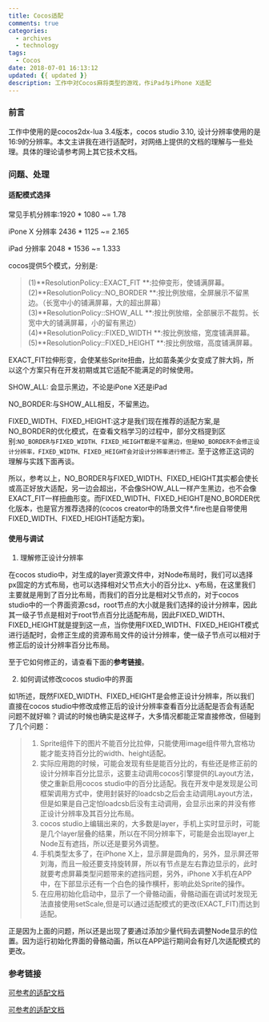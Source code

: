 ```yaml
---
title: Cocos适配
comments: true
categories:
  - archives
  - technology
tags:
  - Cocos
date: 2018-07-01 16:13:12
updated: {{ updated }}
description: 工作中对Cocos麻将类型的游戏，作iPad与iPhone X适配
---
```


### 前言 ###
工作中使用的是cocos2dx-lua 3.4版本，cocos studio 3.10, 设计分辨率使用的是16:9的分辨率。本文主讲我在进行适配时，对网络上提供的文档的理解与一些处理。具体的理论请参考网上其它技术文档。

### 问题、处理 ###

#### 适配模式选择 ####

常见手机分辨率:1920 * 1080 ~= 1.78 

iPone X 分辨率 2436 * 1125 ~= 2.165

iPad 分辨率 2048 * 1536 ~= 1.333

cocos提供5个模式，分别是:

>(1)**ResolutionPolicy::EXACT_FIT    **:拉伸变形，使铺满屏幕。
>(2)**ResolutionPolicy::NO_BORDER    **:按比例放缩，全屏展示不留黑边。（长宽中小的铺满屏幕，大的超出屏幕）
>(3)**ResolutionPolicy::SHOW_ALL     **:按比例放缩，全部展示不裁剪。长宽中大的铺满屏幕，小的留有黑边）
>(4)**ResolutionPolicy::FIXED_WIDTH  **:按比例放缩，宽度铺满屏幕。
>(5)**ResolutionPolicy::FIXED_HEIGHT **:按比例放缩，高度铺满屏幕。

EXACT_FIT拉伸形变，会使某些Sprite扭曲，比如苗条美少女变成了胖大妈，所以这个方案只有在开发初期或其它适配不能满足的时候使用。

SHOW_ALL: 会显示黑边，不论是iPone X还是iPad 

NO_BORDER:与SHOW_ALL相反，不留黑边。

FIXED_WIDTH、FIXED_HEIGHT:这才是我们现在推荐的适配方案,是NO_BORDER的优化模式，在查看文档学习的过程中，部分文档提到区别:```NO_BORDER与FIXED_WIDTH、FIXED_HEIGHT都是不留黑边，但是NO_BORDER不会修正设计分辨率，FIXED_WIDTH、FIXED_HEIGHT会对设计分辨率进行修正。```至于这修正这词的理解与实践下面再谈。

所以，参考以上，NO_BORDER与FIXED_WIDTH、FIXED_HEIGHT其实都会使长或高正好放大适配，另一边会超出，不会像SHOW_ALL一样产生黑边，也不会像EXACT_FIT一样扭曲形变。而FIXED_WIDTH、FIXED_HEIGHT是NO_BORDER优化版本，也是官方推荐选择的(cocos creator中的场景文件*.fire也是自带使用FIXED_WIDTH、FIXED_HEIGHT适配方案)。

#### 使用与调试 ###

1. 理解修正设计分辨率

在cocos studio中，对生成的layer资源文件中，对Node布局时，我们可以选择px固定的方式布局，也可以选择相对父节点大小的百分比x、y布局，在这里我们主要就是用到了百分比布局，而我们的百分比是相对父节点的，对于cocos studio中的一个界面资源csd，root节点的大小就是我们选择的设计分辨率，因此其一级子节点是相对于root节点百分比适配布局，因此FIXED_WIDTH、FIXED_HEIGHT就是提到这一点，当你使用FIXED_WIDTH、FIXED_HEIGHT模式进行适配时，会修正生成的资源布局文件的设计分辨率，使一级子节点可以相对于修正后的设计分辨率百分比布局。

至于它如何修正的，请查看下面的**参考链接**。

2. 如何调试修改cocos studio中的界面

如1所述，既然FIXED_WIDTH、FIXED_HEIGHT是会修正设计分辨率，所以我们直接在cocos studio中修改成修正后的设计分辨率查看百分比适配是否会有适配问题不就好嘛？调试的时候也确实是这样子，大多情况都能正常直接修改，但碰到了几个问题：

>1. Sprite组件下的图片不能百分比拉伸，只能使用image组件带九宫格功能才能支持百分比的width、height适配。
>2. 实际应用跑的时候，可能会发现有些是能百分比的，有些还是修正前的设计分辨率百分比显示，这要主动调用cocos引擎提供的Layout方法，使之重新启用cocos studio中的百分比适配。我在开发中是发现是公司框架调用方式中，使用封装好的loadcsb之后会主动调用Layout方法，但是如果是自己定怕loadcsb后没有主动调用，会显示出来的并没有修正设计分辨率及其百分比布局。
>3. cocos studio上编辑出来的，大多数是layer，手机上实时显示时，可能是几个layer层叠的结果，所以在不同分辨率下，可能是会出现layer上Node互有遮挡，所以还是要另外调整。
>4. 手机类型太多了，在iPhone X上，显示屏是圆角的，另外，显示屏还带刘海，而且一般还要支持旋转屏，所以有节点是左右靠边显示的，此时就要考虑屏幕类型问题带来的遮挡问题，另外，iPhone X手机在APP中，在下部显示还有一个白色的操作横杆，影响此处Sprite的操作。
>5. 在应用初始化启动中，显示了一个骨骼动画，骨骼动画在调试时发现无法直接使用setScale,但是可以通过适配模式的更改(EXACT_FIT)而达到适配。

正是因为上面的问题，所以还是出现了要通过添加少量代码去调整Node显示的位置。因为运行初始化界面的骨骼动画，所以在APP运行期间会有好几次适配模式的更改。

### 参考链接 ###
[可参考的适配文档](https://blog.csdn.net/shenzi/article/details/53539089)

[可参考的适配文档](https://blog.csdn.net/liu943367080/article/details/78665885)

